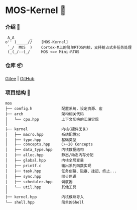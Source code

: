 # MOS-Kernel 🥗

### 介绍 🦉
```
 A_A       _
o'' )_____//    [MOS-Kernel]
 `_/  MOS  )    Cortex-M上的简单RTOS内核，支持抢占式多任务处理
 (_(_/--(_/     MOS <=> Mini-RTOS
```

### 仓库 📦
[Gitee](https://gitee.com/Eplankton/mos-kernel) | [GitHub](https://github.com/Eplankton/mos-kernel) 

### 项目结构 🏀
```
mos
├── config.h             配置系统，设定资源、宏
├── arch                 架构相关代码
│   └── cpu.hpp          上下文切换的汇编实现
│
├── kernel               内核(硬件无关)
│   ├── macro.hpp        系统配置宏
│   ├── type.hpp         基础类型
│   ├── concepts.hpp     C++20 Concepts
│   ├── data_type.hpp    内核数据结构
│   ├── alloc.hpp        静态/动态内存分配
│   ├── global.hpp       内核全局变量
│   ├── printf.c         输出系列函数实现
│   ├── task.hpp         任务创建、阻塞、挂起、终止...
│   ├── sync.hpp         同步原语
│   ├── scheduler.hpp    调度器
│   └── util.hpp         其他工具
│
├── kernel.hpp           内核模块导入
└── shell.hpp            简单的Shell
```